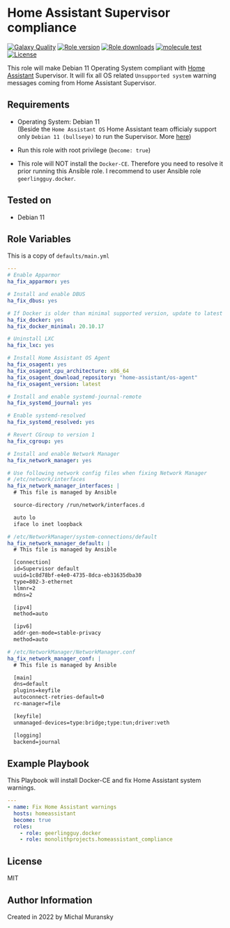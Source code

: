 # Home Assistant Supervisor compliance

[![Galaxy Quality](https://img.shields.io/ansible/quality/61013?style=flat&logo=ansible)](https://galaxy.ansible.com/monolithprojects/homeassistant_compliance)
[![Role version](https://img.shields.io/github/v/release/MonolithProjects/ansible-homeassistant_compliance)](https://galaxy.ansible.com/monolithprojects/homeassistant_compliance)
[![Role downloads](https://img.shields.io/ansible/role/d/61013)](https://galaxy.ansible.com/monolithprojects/homeassistant_compliance)
[![molecule test](https://github.com/MonolithProjects/ansible-homeassistant_compliance/actions/workflows/test.yml/badge.svg)](https://github.com/MonolithProjects/ansible-homeassistant_compliance/actions/workflows/test.yml)
[![License](https://img.shields.io/github/license/MonolithProjects/ansible-homeassistant_compliance)](https://github.com/MonolithProjects/ansible-homeassistant_compliance/blob/main/LICENSE)

This role will make Debian 11 Operating System compliant with [Home Assistant](https://www.home-assistant.io/) Supervisor. It will fix all OS related `Unsupported system` warning messages coming from Home Assistant Supervisor.

## Requirements

* Operating System: Debian 11  
  (Beside the `Home Assistant OS` Home Assistant team officialy support only `Debian 11 (bullseye)` to run the Supervisor. More [here](https://www.home-assistant.io/more-info/unsupported/os/))

* Run this role with root privilege (`become: true`)

* This role will NOT install the `Docker-CE`. Therefore you need to resolve it prior running this Ansible role. I recommend to user Ansible role `geerlingguy.docker`.

## Tested on

* Debian 11

## Role Variables

This is a copy of `defaults/main.yml`

```yaml
---
# Enable Apparmor
ha_fix_apparmor: yes

# Install and enable DBUS
ha_fix_dbus: yes

# If Docker is older than minimal supported version, update to latest
ha_fix_docker: yes
ha_fix_docker_minimal: 20.10.17

# Uninstall LXC
ha_fix_lxc: yes

# Install Home Assistant OS Agent
ha_fix_osagent: yes
ha_fix_osagent_cpu_architecture: x86_64
ha_fix_osagent_download_repository: "home-assistant/os-agent"
ha_fix_osagent_version: latest

# Install and enable systemd-journal-remote
ha_fix_systemd_journal: yes

# Enable systemd-resolved
ha_fix_systemd_resolved: yes

# Revert CGroup to version 1
ha_fix_cgroup: yes

# Install and enable Network Manager
ha_fix_network_manager: yes

# Use following network config files when fixing Network Manager
# /etc/network/interfaces
ha_fix_network_manager_interfaces: |
  # This file is managed by Ansible

  source-directory /run/network/interfaces.d

  auto lo
  iface lo inet loopback

# /etc/NetworkManager/system-connections/default
ha_fix_network_manager_default: |
  # This file is managed by Ansible

  [connection]
  id=Supervisor default
  uuid=1c8d78bf-e4e0-4735-8dca-eb31635dba30
  type=802-3-ethernet
  llmnr=2
  mdns=2

  [ipv4]
  method=auto

  [ipv6]
  addr-gen-mode=stable-privacy
  method=auto

# /etc/NetworkManager/NetworkManager.conf
ha_fix_network_manager_conf: |
  # This file is managed by Ansible

  [main]
  dns=default
  plugins=keyfile
  autoconnect-retries-default=0
  rc-manager=file

  [keyfile]
  unmanaged-devices=type:bridge;type:tun;driver:veth

  [logging]
  backend=journal
```

## Example Playbook

This Playbook will install Docker-CE and fix Home Assistant system warnings.

```yaml
---
- name: Fix Home Assistant warnings
  hosts: homeassistant
  become: true
  roles:
    - role: geerlingguy.docker
    - role: monolithprojects.homeassistant_compliance
```

## License

MIT

## Author Information

Created in 2022 by Michal Muransky
